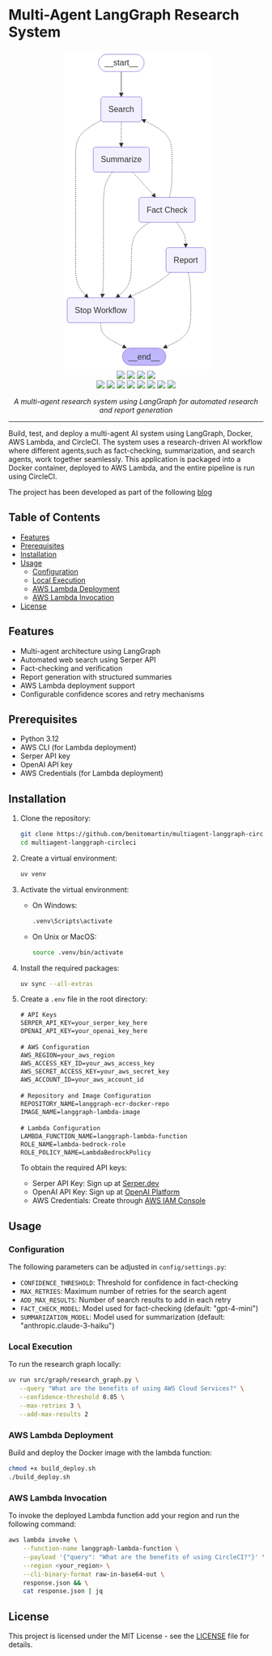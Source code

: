 # Multi-Agent LangGraph Research System

<div align="center">
    <img src="images/collaborative _multi_agent_ai_system_with_langgraph.png" alt="Multi-Agent LangGraph Architecture">
</div>

<div align="center">
    <a href="https://www.python.org/downloads/release/python-3120/"><img src="https://img.shields.io/badge/python-3.12+-blue.svg"/></a>
    <a href="https://langchain-ai.github.io/langgraph/"><img src="https://img.shields.io/badge/LangGraph-Multi%20Agent-ff6b6b"/></a>
    <a href="https://www.docker.com/"><img src="https://img.shields.io/badge/Docker-Containerized-blue?logo=docker&logoColor=white"/></a>
    <a href="https://aws.amazon.com/lambda/"><img src="https://img.shields.io/badge/AWS%20Lambda-Serverless-orange"/></a>
</div>

<div align="center">
    <a href="https://github.com/astral-sh/uv"><img src="https://img.shields.io/endpoint?url=https://raw.githubusercontent.com/astral-sh/uv/main/assets/badge/v0.json"/></a>
    <a href="https://pydantic.dev/"><img src="https://img.shields.io/badge/Pydantic-Data%20Validation-e92063"/></a>
    <a href="https://github.com/features/actions"><img src="https://img.shields.io/badge/GitHub%20Actions-CI%2FCD-2088ff?logo=github-actions&logoColor=white"/></a>
    <a href="http://mypy-lang.org/"><img src="http://www.mypy-lang.org/static/mypy_badge.svg"/></a>
    <a href="https://github.com/astral-sh/ruff"><img src="https://img.shields.io/endpoint?url=https://raw.githubusercontent.com/astral-sh/ruff/main/assets/badge/v2.json"/></a>
    <a href="https://docs.pytest.org/"><img src="https://img.shields.io/badge/pytest-enabled-brightgreen"/></a>
    <a href="https://github.com/pre-commit/pre-commit"><img src="https://img.shields.io/badge/pre--commit-enabled-brightgreen?logo=pre-commit&logoColor=white"/></a>
    <a href="LICENSE"><img src="https://img.shields.io/badge/License-MIT-yellow.svg"/></a>
</div>

<p align="center">
    <em>A multi-agent research system using LangGraph for automated research and report generation</em>
</p>

---

Build, test, and deploy a multi-agent AI system using LangGraph, Docker, AWS Lambda, and CircleCI. The system uses a research-driven AI workflow where different agents,such as fact-checking, summarization, and search agents, work together seamlessly. This application is packaged into a Docker container, deployed to AWS Lambda, and the entire pipeline is run using CircleCI.

The project has been developed as part of the following [blog](https://circleci.com/blog/end-to-end-testing-and-deployment-of-a-multi-agent-ai-system/)

## Table of Contents

- [Features](#features)
- [Prerequisites](#prerequisites)
- [Installation](#installation)
- [Usage](#usage)
  - [Configuration](#configuration)
  - [Local Execution](#local-execution)
  - [AWS Lambda Deployment](#aws-lambda-deployment)
  - [AWS Lambda Invocation](#aws-lambda-invocation)
- [License](#license)

## Features

- Multi-agent architecture using LangGraph
- Automated web search using Serper API
- Fact-checking and verification
- Report generation with structured summaries
- AWS Lambda deployment support
- Configurable confidence scores and retry mechanisms

## Prerequisites

- Python 3.12
- AWS CLI (for Lambda deployment)
- Serper API key
- OpenAI API key
- AWS Credentials (for Lambda deployment)

## Installation

1. Clone the repository:

   ```bash
   git clone https://github.com/benitomartin/multiagent-langgraph-circleci.git
   cd multiagent-langgraph-circleci
   ```

2. Create a virtual environment:

   ```bash
   uv venv
   ```

3. Activate the virtual environment:
   - On Windows:

     ```bash
     .venv\Scripts\activate
     ```

   - On Unix or MacOS:

     ```bash
     source .venv/bin/activate
     ```

4. Install the required packages:

   ```bash
   uv sync --all-extras
   ```

5. Create a `.env` file in the root directory:

   ```plaintext
   # API Keys
   SERPER_API_KEY=your_serper_key_here                
   OPENAI_API_KEY=your_openai_key_here                

   # AWS Configuration
   AWS_REGION=your_aws_region                          
   AWS_ACCESS_KEY_ID=your_aws_access_key              
   AWS_SECRET_ACCESS_KEY=your_aws_secret_key          
   AWS_ACCOUNT_ID=your_aws_account_id                 
   
   # Repository and Image Configuration
   REPOSITORY_NAME=langgraph-ecr-docker-repo          
   IMAGE_NAME=langgraph-lambda-image                  
   
   # Lambda Configuration
   LAMBDA_FUNCTION_NAME=langgraph-lambda-function     
   ROLE_NAME=lambda-bedrock-role                      
   ROLE_POLICY_NAME=LambdaBedrockPolicy              
   ```

   To obtain the required API keys:
   - Serper API Key: Sign up at [Serper.dev](https://serper.dev)
   - OpenAI API Key: Sign up at [OpenAI Platform](https://platform.openai.com)
   - AWS Credentials: Create through [AWS IAM Console](https://console.aws.amazon.com/iam)

## Usage

### Configuration

The following parameters can be adjusted in `config/settings.py`:

- `CONFIDENCE_THRESHOLD`: Threshold for confidence in fact-checking
- `MAX_RETRIES`: Maximum number of retries for the search agent
- `ADD_MAX_RESULTS`: Number of search results to add in each retry
- `FACT_CHECK_MODEL`: Model used for fact-checking (default: "gpt-4-mini")
- `SUMMARIZATION_MODEL`: Model used for summarization (default: "anthropic.claude-3-haiku")

### Local Execution

To run the research graph locally:

```bash
uv run src/graph/research_graph.py \
   --query "What are the benefits of using AWS Cloud Services?" \
   --confidence-threshold 0.85 \
   --max-retries 3 \
   --add-max-results 2
```

### AWS Lambda Deployment

Build and deploy the Docker image with the lambda function:

```bash
chmod +x build_deploy.sh
./build_deploy.sh
```

### AWS Lambda Invocation

To invoke the deployed Lambda function add your region and run the following command:

```bash
aws lambda invoke \
    --function-name langgraph-lambda-function \
    --payload '{"query": "What are the benefits of using CircleCI?"}' \
    --region <your_region> \
    --cli-binary-format raw-in-base64-out \
    response.json && \
    cat response.json | jq
```

## License

This project is licensed under the MIT License - see the [LICENSE](LICENSE) file for details.
